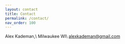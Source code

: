 ```yaml
---
layout: contact
title: Contact
permalink: /contact/
nav_order: 100
---
```


Alex Kademan,\\
Milwaukee WI\\
alexkademan@gmail.com
